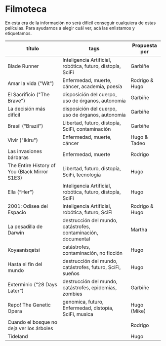 
# Filmoteca

En esta era de la información no será dificil conseguir cualquiera de estas películas. Para ayudarnos a elegir cuál ver, acá las enlistamos y etiquetamos.

| título                          | tags                                                            | Propuesta por
|---------------------------------|-----------------------------------------------------------------|---------------------------------
| Blade Runner                    | Inteligencia Artificial, robótica, futuro, distopía, SciFi      | Garbiñe 
| Amar la vida ("Wit")            | Enfermedad, muerte, cáncer, academia, poesía                    | Rodrigo & Hugo
| El Sacrificio ("The Brave")     | disposición del cuerpo, uso de órganos, autonomía               | Garbiñe
| La decisión más difícil         | disposición del cuerpo, uso de órganos, autonomía               | Garbiñe
| Brasil (“Brazil”)               | Libertad, futuro, distopía, SciFi, contaminación                | Garbiñe
| Vivir ("Ikiru")                 | Enfermedad, muerte, cáncer                                      | Hugo & Tadeo
| Las invasiones bárbaras         | Enfermedad, muerte                                              | Rodrigo
| The Entire History of You (Black Mirror S1E3)| Libertad, futuro, distopía, SciFi, tecnología      | Hugo
| Ella (“Her”)                    | Inteligencia Artificial, robótica, futuro, distopía, SciFi      | Hugo
| 2001: Odisea del Espacio        | Inteligencia Artificial, robótica, futuro, SciFi                | Rodrigo & Hugo
| La pesadilla de Darwin          | destrucción del mundo, catástrofes, contaminación, documental   | Martha
| Koyaanisqatsi                   | catástrofes, contaminación, no ficción                          | Hugo
| Hasta el fin del mundo          | destrucción del mundo, catástrofes, futuro, SciFi, sueños       | Hugo
| Exterminio (“28 Days Later”)    | destrucción del mundo, catástrofes, epidemias, zombies          | Garbiñe
| Repo! The Genetic Opera         | genomica,  futuro, Enfermedad, distopía, SciFi, musica          | Hugo (Mike)
| Cuando el bosque no deja ver los árboles |  | Rodrigo
| Tideland                        | | Hugo
